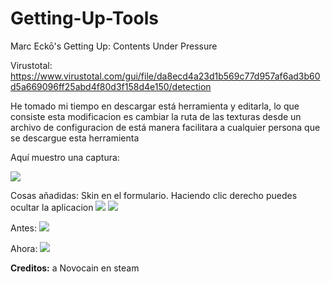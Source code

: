 # Getting-Up-Tools
Marc Eckō's Getting Up: Contents Under Pressure




Virustotal:
https://www.virustotal.com/gui/file/da8ecd4a23d1b569c77d957af6ad3b60d5a669096ff25abd4f80d3f158d4e150/detection



He tomado mi tiempo en descargar está herramienta y editarla, lo que consiste esta modificacion es cambiar la ruta de las texturas desde un archivo de configuracion de está manera facilitara a cualquier persona que se descargue esta herramienta

Aquí muestro una captura:

<img src="https://i.imgur.com/7L4p4F9.png">


Cosas añadidas:
Skin en el formulario.
Haciendo clic derecho puedes ocultar la aplicacion
<img src="https://i.imgur.com/OJL1h7N.png">
<img src="https://i.imgur.com/tNFJ10N.png">


Antes:
<img src="https://i.imgur.com/rQe1GzE.png">


Ahora:
<img src="https://i.imgur.com/lw8szg0.png">


<b>Creditos:</b> a Novocain en steam



